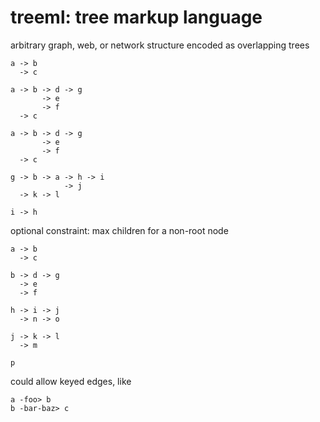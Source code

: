 # treeml: tree markup language
arbitrary graph, web, or network structure encoded as overlapping trees

```treeml
a -> b
  -> c
```

```treeml
a -> b -> d -> g
       -> e
       -> f
  -> c
```

```treeml
a -> b -> d -> g
       -> e
       -> f
  -> c

g -> b -> a -> h -> i
            -> j
  -> k -> l

i -> h
```

optional constraint: max children for a non-root node

```treeml
a -> b
  -> c

b -> d -> g
  -> e
  -> f

h -> i -> j
  -> n -> o

j -> k -> l
  -> m

p
```

could allow keyed edges, like
```treeml
a -foo> b
b -bar-baz> c
```
